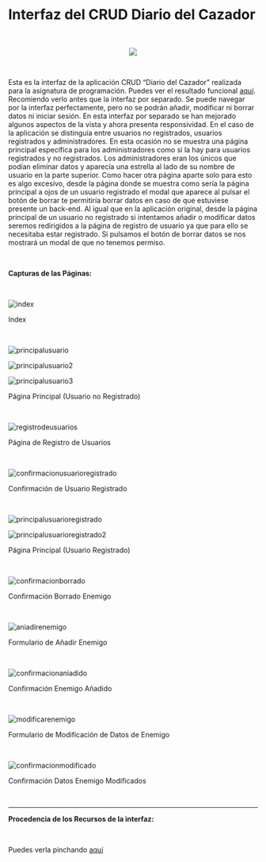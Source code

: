 # Interfaz del CRUD Diario del Cazador

<br>

<p align="center">
  <img src="https://github.com/albertomorenogonzalez/interfaz-diario-del-cazador/blob/main/images/icon.jpg">
</p>

<br>

Esta es la interfaz de la aplicación CRUD “Diario del Cazador” realizada para la asignatura de programación. Puedes ver el resultado funcional [aquí](https://github.com/albertomorenogonzalez/diario-del-cazador-HK). Recomiendo verlo antes que la interfaz por separado. Se puede navegar por la interfaz perfectamente, pero no se podrán añadir, modificar ni borrar datos ni iniciar sesión. En esta interfaz por separado se han mejorado algunos aspectos de la vista y ahora presenta responsividad. En el caso de la aplicación se distinguía entre usuarios no registrados, usuarios registrados y administradores. En esta ocasión no se muestra una página principal específica para los administradores como si la hay para usuarios registrados y no registrados. Los administradores eran los únicos que podían eliminar datos y aparecía una estrella al lado de su nombre de usuario en la parte superior. Como hacer otra página aparte solo para esto es algo excesivo, desde la página donde se muestra como sería la página principal a ojos de un usuario registrado el modal que aparece al pulsar el botón de borrar te permitiría borrar datos en caso de que estuviese presente un back-end. Al igual que en la aplicación original, desde la página principal de un usuario no registrado si intentamos añadir o modificar datos seremos redirigidos a la página de registro de usuario ya que para ello se necesitaba estar registrado. Si pulsamos el botón de borrar datos se nos mostrará un modal de que no tenemos permiso.

<br>

**Capturas de las Páginas:**

<br>

![index](https://github.com/albertomorenogonzalez/interfaz-diario-del-cazador/blob/main/capturas/index.png)

Index

<br>

![principalusuario](https://github.com/albertomorenogonzalez/interfaz-diario-del-cazador/blob/main/capturas/principalusuario.png)

![principalusuario2](https://github.com/albertomorenogonzalez/interfaz-diario-del-cazador/blob/main/capturas/principalusuaio2.png)

![principalusuario3](https://github.com/albertomorenogonzalez/interfaz-diario-del-cazador/blob/main/capturas/principalusuario3.png)

Página Principal (Usuario no Registrado)

<br>

![registrodeusuarios](https://github.com/albertomorenogonzalez/interfaz-diario-del-cazador/blob/main/capturas/registrodeusuarios.png)

Página de Registro de Usuarios

<br>

![confirmacionusuarioregistrado](https://github.com/albertomorenogonzalez/interfaz-diario-del-cazador/blob/main/capturas/confirmacionusuarioregistrado.png)

Confirmación de Usuario Registrado

<br>

![principalusuarioregistrado](https://github.com/albertomorenogonzalez/interfaz-diario-del-cazador/blob/main/capturas/principalusuario.png)

![principalusuarioregistrado2](https://github.com/albertomorenogonzalez/interfaz-diario-del-cazador/blob/main/capturas/principalusuarioregistrado2.png)

Página Principal (Usuario Registrado)

<br>

![confirmacionborrado](https://github.com/albertomorenogonzalez/interfaz-diario-del-cazador/blob/main/capturas/confirmacionborrado.png)

Confirmación Borrado Enemigo

<br>

![aniadirenemigo](https://github.com/albertomorenogonzalez/interfaz-diario-del-cazador/blob/main/capturas/aniadirenemigo.png)

Formulario de Añadir Enemigo

<br>

![confirmacionaniadido](https://github.com/albertomorenogonzalez/interfaz-diario-del-cazador/blob/main/capturas/confirmacionaniadido.png)

Confirmación Enemigo Añadido

<br>

![modificarenemigo](https://github.com/albertomorenogonzalez/interfaz-diario-del-cazador/blob/main/capturas/modificarenemigo.png)

Formulario de Modificación de Datos de Enemigo

<br>

![confirmacionmodificado](https://github.com/albertomorenogonzalez/interfaz-diario-del-cazador/blob/main/capturas/confirmacionmodificado.png)

Confirmación Datos Enemigo Modificados

<br>

---

**Procedencia de los Recursos de la interfaz:**

<br>

Puedes verla pinchando [aquí](https://github.com/albertomorenogonzalez/interfaz-diario-del-cazador/blob/main/ReadMe.pdf)
